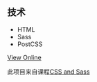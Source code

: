 ## 技术
- HTML
- Sass
- PostCSS

[View Online](https://flexcss.netlify.com/)

此项目来自课程[CSS and Sass](https://www.udemy.com/advanced-css-and-sass/)
